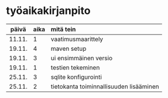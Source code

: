 # työaikakirjanpito

| päivä  | aika | mitä tein                               |
| :----: | :--- | :-------------------------------------- |
| 11.11. | 1    | vaatimusmaarittely                      |
| 19.11. | 4    | maven setup                             |
| 19.11. | 3    | ui ensimmäinen versio                   |
| 19.11. | 1    | testien tekeminen                       |
| 25.11. | 3    | sqlite konfigurointi                    |
| 25.11. | 2    | tietokanta toiminnallisuuden lisääminen |
